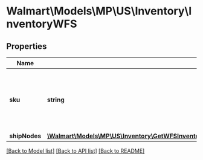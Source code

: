 # Walmart\Models\MP\US\Inventory\InventoryWFS

## Properties

Name | Type | Description | Notes
------------ | ------------- | ------------- | -------------
**sku** | **string** | An arbitrary alphanumeric unique ID, specified by the seller, which identifies each item. | [optional]
**shipNodes** | [**\Walmart\Models\MP\US\Inventory\GetWFSInventory200ResponsePayloadInventoryInnerShipNodesInner[]**](GetWFSInventory200ResponsePayloadInventoryInnerShipNodesInner.md) |  | [optional]


[[Back to Model list]](./) [[Back to API list]](../../../../../README.md#supported-apis) [[Back to README]](../../../../../README.md)
